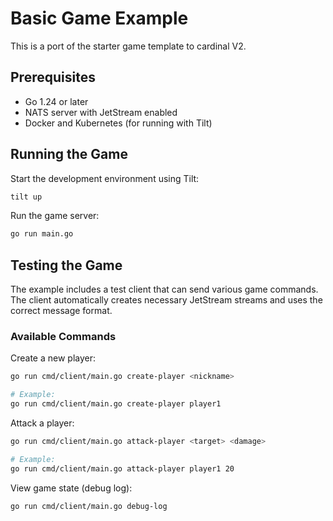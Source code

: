 # Basic Game Example

This is a port of the starter game template to cardinal V2.

## Prerequisites

- Go 1.24 or later
- NATS server with JetStream enabled
- Docker and Kubernetes (for running with Tilt)

## Running the Game

Start the development environment using Tilt:

```bash
tilt up
```

Run the game server:

```bash
go run main.go
```

## Testing the Game

The example includes a test client that can send various game commands. The client automatically creates necessary JetStream streams and uses the correct message format.

### Available Commands

Create a new player:

```bash
go run cmd/client/main.go create-player <nickname>

# Example:
go run cmd/client/main.go create-player player1
```

Attack a player:

```bash
go run cmd/client/main.go attack-player <target> <damage>

# Example:
go run cmd/client/main.go attack-player player1 20
```

View game state (debug log):

```bash
go run cmd/client/main.go debug-log
```
